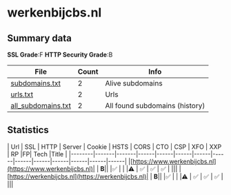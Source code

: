 

# werkenbijcbs.nl
## Summary data


**SSL Grade**:F
**HTTP Security Grade**:B


| File       | Count | Info |
|------------|-------|------|
|[subdomains.txt](/data/werkenbijcbs.nl/subdomains.txt)|2|Alive subdomains|
|[urls.txt](/data/werkenbijcbs.nl/urls.txt)|2|Urls|
|[all_subdomains.txt](/data/werkenbijcbs.nl/all_subdomains.txt)|2|All found subdomains (history)|


## Statistics


| Url | SSL | HTTP | Server | Cookie | HSTS | CORS | CTO | CSP | XFO | XXP | RP |FP| Tech |Title |
|--------|-------|-------|------|------|------|------|------|------|------|------|------|------|------|
|[https://www.werkenbijcbs.nl](https://www.werkenbijcbs.nl)| | **B**|| |:white_check_mark: | | |:warning: | :white_check_mark: | :white_check_mark: | :white_check_mark: | |||
|[https://werkenbijcbs.nl](https://werkenbijcbs.nl)| | **B**|| |:white_check_mark: | | |:warning: | :white_check_mark: | :white_check_mark: | :white_check_mark: | |||
